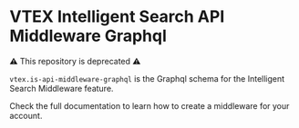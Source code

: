 # VTEX Intelligent Search API Middleware Graphql

⚠️ This repository is deprecated ⚠️

`vtex.is-api-middleware-graphql` is the Graphql schema for the Intelligent Search Middleware feature.

Check the full documentation to learn how to create a middleware for your account.

<!-- TODO: add link to the documentation -->
